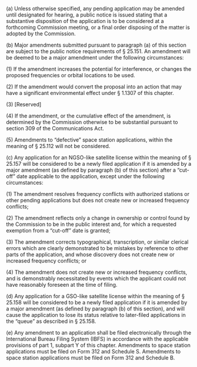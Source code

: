(a) Unless otherwise specified, any pending application may be amended until designated for hearing, a public notice is issued stating that a substantive disposition of the application is to be considered at a forthcoming Commission meeting, or a final order disposing of the matter is adopted by the Commission.

(b) Major amendments submitted pursuant to paragraph (a) of this section are subject to the public notice requirements of § 25.151. An amendment will be deemed to be a major amendment under the following circumstances:

(1) If the amendment increases the potential for interference, or changes the proposed frequencies or orbital locations to be used.

(2) If the amendment would convert the proposal into an action that may have a significant environmental effect under § 1.1307 of this chapter.

(3) [Reserved]

(4) If the amendment, or the cumulative effect of the amendment, is determined by the Commission otherwise to be substantial pursuant to section 309 of the Communications Act.

(5) Amendments to “defective” space station applications, within the meaning of § 25.112 will not be considered.

(c) Any application for an NGSO-like satellite license within the meaning of § 25.157 will be considered to be a newly filed application if it is amended by a major amendment (as defined by paragraph (b) of this section) after a “cut-off” date applicable to the application, except under the following circumstances:

(1) The amendment resolves frequency conflicts with authorized stations or other pending applications but does not create new or increased frequency conflicts;

(2) The amendment reflects only a change in ownership or control found by the Commission to be in the public interest and, for which a requested exemption from a “cut-off” date is granted;

(3) The amendment corrects typographical, transcription, or similar clerical errors which are clearly demonstrated to be mistakes by reference to other parts of the application, and whose discovery does not create new or increased frequency conflicts; or

(4) The amendment does not create new or increased frequency conflicts, and is demonstrably necessitated by events which the applicant could not have reasonably foreseen at the time of filing.

(d) Any application for a GSO-like satellite license within the meaning of § 25.158 will be considered to be a newly filed application if it is amended by a major amendment (as defined by paragraph (b) of this section), and will cause the application to lose its status relative to later-filed applications in the “queue” as described in § 25.158.

(e) Any amendment to an application shall be filed electronically through the International Bureau Filing System (IBFS) in accordance with the applicable provisions of part 1, subpart Y of this chapter. Amendments to space station applications must be filed on Form 312 and Schedule S. Amendments to space station applications must be filed on Form 312 and Schedule B.

